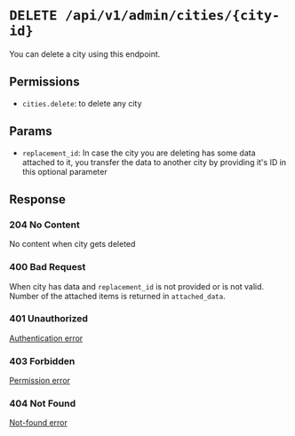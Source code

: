 # `DELETE /api/v1/admin/cities/{city-id}`
You can delete a city using this endpoint.


## Permissions
- `cities.delete`: to delete any city

## Params

- `replacement_id`: In case the city you are deleting has some data attached to it, you transfer the data to another city by providing it's ID in this optional parameter

## Response

### 204 No Content
 No content when city gets deleted

### 400 Bad Request
 When city has data and `replacement_id` is not provided or is not valid. Number of the attached items is returned in `attached_data`.

### 401 Unauthorized
[Authentication error](../../_globals/authentication-errors.md)

### 403 Forbidden
[Permission error](../../_globals/permission-errors.md)

### 404 Not Found
[Not-found error](../../_globals/not-found-errors.md)
